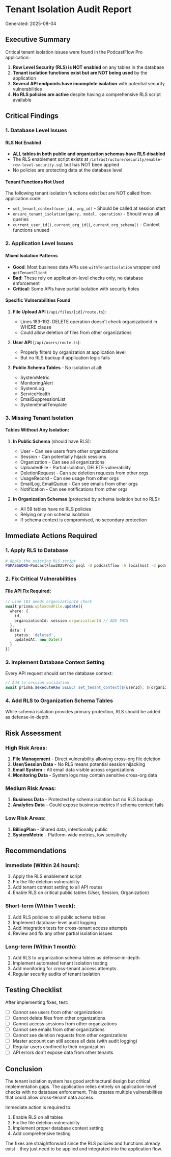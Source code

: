 # Tenant Isolation Audit Report
Generated: 2025-08-04

## Executive Summary

Critical tenant isolation issues were found in the PodcastFlow Pro application:

1. **Row Level Security (RLS) is NOT enabled** on any tables in the database
2. **Tenant isolation functions exist but are NOT being used** by the application
3. **Several API endpoints have incomplete isolation** with potential security vulnerabilities
4. **No RLS policies are active** despite having a comprehensive RLS script available

## Critical Findings

### 1. Database Level Issues

#### RLS Not Enabled
- **ALL tables in both public and organization schemas have RLS disabled**
- The RLS enablement script exists at `/infrastructure/security/enable-row-level-security.sql` but has NOT been applied
- No policies are protecting data at the database level

#### Tenant Functions Not Used
The following tenant isolation functions exist but are NOT called from application code:
- `set_tenant_context(user_id, org_id)` - Should be called at session start
- `ensure_tenant_isolation(query, model, operation)` - Should wrap all queries
- `current_user_id()`, `current_org_id()`, `current_org_schema()` - Context functions unused

### 2. Application Level Issues

#### Mixed Isolation Patterns
- **Good**: Most business data APIs use `withTenantIsolation` wrapper and `getTenantClient`
- **Bad**: These rely on application-level checks only, no database enforcement
- **Critical**: Some APIs have partial isolation with security holes

#### Specific Vulnerabilities Found

1. **File Upload API** (`/api/files/[id]/route.ts`):
   - Lines 183-192: DELETE operation doesn't check organizationId in WHERE clause
   - Could allow deletion of files from other organizations
   
2. **User API** (`/api/users/route.ts`):
   - Properly filters by organization at application level
   - But no RLS backup if application logic fails

3. **Public Schema Tables** - No isolation at all:
   - SystemMetric
   - MonitoringAlert
   - SystemLog
   - ServiceHealth
   - EmailSuppressionList
   - SystemEmailTemplate

### 3. Missing Tenant Isolation

#### Tables Without Any Isolation:
1. **In Public Schema** (should have RLS):
   - User - Can see users from other organizations
   - Session - Can potentially hijack sessions
   - Organization - Can see all organizations
   - UploadedFile - Partial isolation, DELETE vulnerability
   - DeletionRequest - Can see deletion requests from other orgs
   - UsageRecord - Can see usage from other orgs
   - EmailLog, EmailQueue - Can see emails from other orgs
   - Notification - Can see notifications from other orgs

2. **In Organization Schemas** (protected by schema isolation but no RLS):
   - All 59 tables have no RLS policies
   - Relying only on schema isolation
   - If schema context is compromised, no secondary protection

## Immediate Actions Required

### 1. Apply RLS to Database

```bash
# Apply the existing RLS script
PGPASSWORD=PodcastFlow2025Prod psql -U podcastflow -h localhost -d podcastflow_production -f /home/ec2-user/podcastflow-pro/infrastructure/security/enable-row-level-security.sql
```

### 2. Fix Critical Vulnerabilities

#### File API Fix Required:
```typescript
// Line 183 needs organizationId check
await prisma.uploadedFile.update({
  where: {
    id,
    organizationId: session.organizationId // ADD THIS
  },
  data: {
    status: 'deleted',
    updatedAt: new Date()
  }
})
```

### 3. Implement Database Context Setting

Every API request should set the database context:
```typescript
// Add to session validation
await prisma.$executeRaw`SELECT set_tenant_context(${userId}, ${organizationId})`
```

### 4. Add RLS to Organization Schema Tables

While schema isolation provides primary protection, RLS should be added as defense-in-depth.

## Risk Assessment

### High Risk Areas:
1. **File Management** - Direct vulnerability allowing cross-org file deletion
2. **User/Session Data** - No RLS means potential session hijacking
3. **Email System** - All email data visible across organizations
4. **Monitoring Data** - System logs may contain sensitive cross-org data

### Medium Risk Areas:
1. **Business Data** - Protected by schema isolation but no RLS backup
2. **Analytics Data** - Could expose business metrics if schema context fails

### Low Risk Areas:
1. **BillingPlan** - Shared data, intentionally public
2. **SystemMetric** - Platform-wide metrics, low sensitivity

## Recommendations

### Immediate (Within 24 hours):
1. Apply the RLS enablement script
2. Fix the file deletion vulnerability
3. Add tenant context setting to all API routes
4. Enable RLS on critical public tables (User, Session, Organization)

### Short-term (Within 1 week):
1. Add RLS policies to all public schema tables
2. Implement database-level audit logging
3. Add integration tests for cross-tenant access attempts
4. Review and fix any other partial isolation issues

### Long-term (Within 1 month):
1. Add RLS to organization schema tables as defense-in-depth
2. Implement automated tenant isolation testing
3. Add monitoring for cross-tenant access attempts
4. Regular security audits of tenant isolation

## Testing Checklist

After implementing fixes, test:
- [ ] Cannot see users from other organizations
- [ ] Cannot delete files from other organizations  
- [ ] Cannot access sessions from other organizations
- [ ] Cannot see emails from other organizations
- [ ] Cannot see deletion requests from other organizations
- [ ] Master account can still access all data (with audit logging)
- [ ] Regular users confined to their organization
- [ ] API errors don't expose data from other tenants

## Conclusion

The tenant isolation system has good architectural design but critical implementation gaps. The application relies entirely on application-level checks with no database enforcement. This creates multiple vulnerabilities that could allow cross-tenant data access.

Immediate action is required to:
1. Enable RLS on all tables
2. Fix the file deletion vulnerability
3. Implement proper database context setting
4. Add comprehensive testing

The fixes are straightforward since the RLS policies and functions already exist - they just need to be applied and integrated into the application flow.